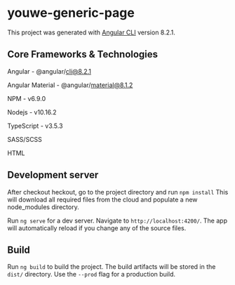 # youwe-generic-page

This project was generated with [Angular CLI](https://github.com/angular/angular-cli) version 8.2.1.

## Core Frameworks & Technologies

Angular - @angular/cli@8.2.1

Angular Material - @angular/material@8.1.2

NPM - v6.9.0

Nodejs - v10.16.2

TypeScript - v3.5.3

SASS/SCSS

HTML

## Development server

After checkout heckout, go to the project directory and run `npm install` This will download all required files from the cloud and populate a new node_modules directory.

Run `ng serve` for a dev server. Navigate to `http://localhost:4200/`. The app will automatically reload if you change any of the source files.

## Build

Run `ng build` to build the project. The build artifacts will be stored in the `dist/` directory. Use the `--prod` flag for a production build.
